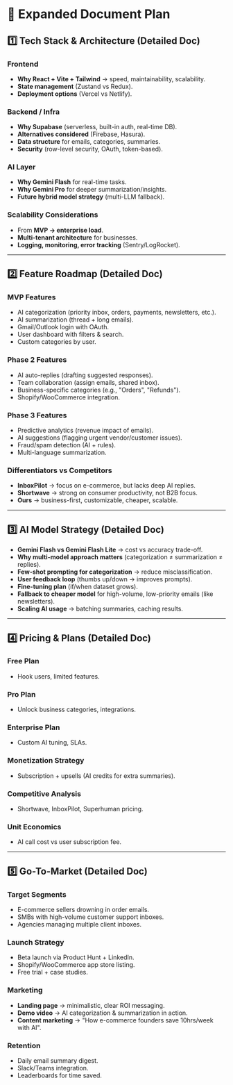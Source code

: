 # 📂 Expanded Document Plan

## 1️⃣ Tech Stack & Architecture (Detailed Doc)

### Frontend

-   **Why React + Vite + Tailwind** → speed, maintainability,
    scalability.
-   **State management** (Zustand vs Redux).
-   **Deployment options** (Vercel vs Netlify).

### Backend / Infra

-   **Why Supabase** (serverless, built-in auth, real-time DB).
-   **Alternatives considered** (Firebase, Hasura).
-   **Data structure** for emails, categories, summaries.
-   **Security** (row-level security, OAuth, token-based).

### AI Layer

-   **Why Gemini Flash** for real-time tasks.
-   **Why Gemini Pro** for deeper summarization/insights.
-   **Future hybrid model strategy** (multi-LLM fallback).

### Scalability Considerations

-   From **MVP → enterprise load**.
-   **Multi-tenant architecture** for businesses.
-   **Logging, monitoring, error tracking** (Sentry/LogRocket).

------------------------------------------------------------------------

## 2️⃣ Feature Roadmap (Detailed Doc)

### MVP Features

-   AI categorization (priority inbox, orders, payments, newsletters,
    etc.).
-   AI summarization (thread + long emails).
-   Gmail/Outlook login with OAuth.
-   User dashboard with filters & search.
-   Custom categories by user.

### Phase 2 Features

-   AI auto-replies (drafting suggested responses).
-   Team collaboration (assign emails, shared inbox).
-   Business-specific categories (e.g., "Orders", "Refunds").
-   Shopify/WooCommerce integration.

### Phase 3 Features

-   Predictive analytics (revenue impact of emails).
-   AI suggestions (flagging urgent vendor/customer issues).
-   Fraud/spam detection (AI + rules).
-   Multi-language summarization.

### Differentiators vs Competitors

-   **InboxPilot** → focus on e-commerce, but lacks deep AI replies.
-   **Shortwave** → strong on consumer productivity, not B2B focus.
-   **Ours** → business-first, customizable, cheaper, scalable.

------------------------------------------------------------------------

## 3️⃣ AI Model Strategy (Detailed Doc)

-   **Gemini Flash vs Gemini Flash Lite** → cost vs accuracy trade-off.
-   **Why multi-model approach matters** (categorization ≠ summarization
    ≠ replies).
-   **Few-shot prompting for categorization** → reduce
    misclassification.
-   **User feedback loop** (thumbs up/down → improves prompts).
-   **Fine-tuning plan** (if/when dataset grows).
-   **Fallback to cheaper model** for high-volume, low-priority emails
    (like newsletters).
-   **Scaling AI usage** → batching summaries, caching results.

------------------------------------------------------------------------

## 4️⃣ Pricing & Plans (Detailed Doc)

### Free Plan

-   Hook users, limited features.

### Pro Plan

-   Unlock business categories, integrations.

### Enterprise Plan

-   Custom AI tuning, SLAs.

### Monetization Strategy

-   Subscription + upsells (AI credits for extra summaries).

### Competitive Analysis

-   Shortwave, InboxPilot, Superhuman pricing.

### Unit Economics

-   AI call cost vs user subscription fee.

------------------------------------------------------------------------

## 5️⃣ Go-To-Market (Detailed Doc)

### Target Segments

-   E-commerce sellers drowning in order emails.
-   SMBs with high-volume customer support inboxes.
-   Agencies managing multiple client inboxes.

### Launch Strategy

-   Beta launch via Product Hunt + LinkedIn.
-   Shopify/WooCommerce app store listing.
-   Free trial + case studies.

### Marketing

-   **Landing page** → minimalistic, clear ROI messaging.
-   **Demo video** → AI categorization & summarization in action.
-   **Content marketing** → "How e-commerce founders save 10hrs/week
    with AI".

### Retention

-   Daily email summary digest.
-   Slack/Teams integration.
-   Leaderboards for time saved.
